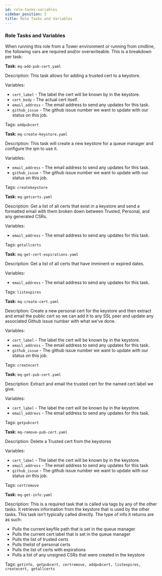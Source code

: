 ```yaml
---
id: role-tasks-variables
sidebar_position: 5
title: Role Tasks and Variables
---
```


### Role Tasks and Variables

When running this role from a Tower environment or running from cmdline, the following vars are required and/or overwriteable. This is a breakdown per task:

**Task:** `mq-add-pub-cert.yaml`

Description: This task allows for adding a trusted cert to a keystore.

Variables:
  - `cert_label` - The label the cert will be known by in the keystore.
  - `cert_body` - The actual cert itself.
  - `email_address` - The email address to send any updates for this task.
  - `github_issue` - The github issue number we want to update with our status on this job.

Tags: `addpubcert`

**Task:** `mq-create-keystore.yaml`

Description: This task will create a new keystore for a queue manager and configure the qm to use it.

Variables:
  - `email_address` - The email address to send any updates for this task.
  - `github_issue` - The github issue number we want to update with our status on this job.

Tags: `createkeystore`

**Task:** `mq-getcerts.yaml`

Description: Get a list of all certs that exist in a keystore and send a formatted email with them broken down between Trusted, Personal, and any generated CSRs.

Variables:
  - `email_address` - The email address to send any updates for this task.

Tags: `getallcerts`

**Task:** `mq-get-cert-expirations.yaml`

Description: Get a list of all certs that have imminent or expired dates.

Variables:
  - `email_address` - The email address to send any updates for this task.

Tags: `listexpires`

**Task:** `mq-create-cert.yaml`

Description: Create a new personal cert for the keystore and then extract and email the public cert so we can add it to any SSL peer and update any associated Github issue number with what we've done.

Variables:
  - `cert_label` - The label the cert will be known by in the keystore.
  - `email_address` - The email address to send any updates for this task.
  - `github_issue` - The github issue number we want to update with our status on this job.

Tags: `createcert`

**Task:** `mq-get-pub-cert.yaml`

Description: Extract and email the trusted cert for the named cert label we give.

Variables:
  - `cert_label` - The label the cert will be known by in the keystore.
  - `email_address` - The email address to send any updates for this task.

Tags: `getpubcert`

**Task:** `mq-remove-pub-cert.yaml`

Description: Delete a Trusted cert from the keystores

Variables:
  - `cert_label` - The label the cert will be known by in the keystore.
  - `email_address` - The email address to send any updates for this task.
  - `github_issue` - The github issue number we want to update with our status on this job.

Tags: `certremove`

**Task:** `mq-get-info.yaml`

Description: This is a required task that is called via tags by any of the other tasks. It retrieves information from the keystore that is used by the other tasks. This task isn't typically called directly. The type of info it returns are as such:
  - Pulls the current keyfile path that is set in the queue manager
  - Pulls the current cert label that is set in the queue manager
  - Pulls the list of trusted certs
  - Pulls thelist of personal certs
  - Pulls the list of certs with expirations
  - Pulls a list of any unsigned CSRs that were created in the keystore

  Tags: `getinfo, getpubcert, certremove, addpubcert, listexpires, createcert, getallcerts`